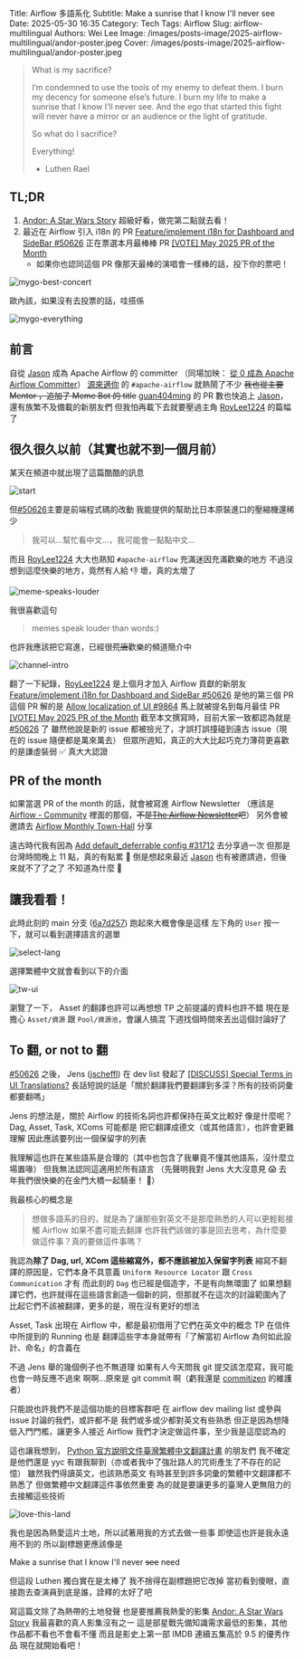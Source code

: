 Title: Airflow 多語系化
Subtitle: Make a sunrise that I know I'll never see
Date: 2025-05-30 16:35
Category: Tech
Tags: Airflow
Slug: airflow-multilingual
Authors: Wei Lee
Image: /images/posts-image/2025-airflow-multilingual/andor-poster.jpeg
Cover: /images/posts-image/2025-airflow-multilingual/andor-poster.jpeg

> What is my sacrifice?
>
> I’m condemned to use the tools of my enemy to defeat them. I burn my decency for someone else’s future. I burn my life to make a sunrise that I know I’ll never see. And the ego that started this fight will never have a mirror or an audience or the light of gratitude.
>
> So what do I sacrifice?
>
> Everything!
>
> - Luthen Rael

<!--more-->

## TL;DR

1. [Andor: A Star Wars Story] 超級好看，做完第二點就去看！
2. 最近在 Airflow 引入 i18n 的 PR [Feature/implement i18n for Dashboard and SideBar #50626][airflow-pr-50626] 正在票選本月最棒棒 PR [[VOTE] May 2025 PR of the Month][2025-pr-vote]
    * 如果你也認同這個 PR 像那天最棒的演唱會一樣棒的話，投下你的票吧！

![mygo-best-concert](/images/meme/mygo-best-concert.jpg)

歐內該，如果沒有去投票的話，哇搭係

![mygo-everything](/images/meme/mygo-everything.jpg)

## 前言
自從 [Jason] 成為 Apache Airflow 的 committer （同場加映： [從 0 成為 Apache Airflow Committer]）
[源來適你][OpenSource4You] 的 `#apache-airflow` 就熱鬧了不少
~~我也從主要 Mentor ，追加了 Meme Bot 的 title~~
[guan404ming] 的 PR 數也快追上 [Jason]，還有族繁不及備載的新朋友們
但我怕再載下去就要壓過主角 [RoyLee1224] 的篇幅了

## 很久很久以前（其實也就不到一個月前）
某天在頻道中就出現了這篇酷酷的訊息

![start](/images/posts-image/2025-airflow-multilingual/start.jpg)

但[#50626][airflow-pr-50626]主要是前端程式碼的改動
我能提供的幫助比日本原裝進口的壓縮機還稀少

> 我可以…幫忙看中文…，我可能會一點點中文…

而且 [RoyLee1224] 大大也熟知 `#apache-airflow` 充滿迷因充滿歡樂的地方
不過沒想到這麼快樂的地方，竟然有人給 👎
壞，真的太壞了

![meme-speaks-louder](/images/posts-image/2025-airflow-multilingual/meme-speaks-louder.png)

我很喜歡這句

> memes speak louder than words:)

也許我應該把它寫進，已經很~~荒唐~~歡樂的頻道簡介中

![channel-intro](/images/posts-image/2025-airflow-multilingual/channel-intro.jpg)

翻了一下紀錄，[RoyLee1224] 是上個月才加入 Airflow 貢獻的新朋友
[Feature/implement i18n for Dashboard and SideBar #50626][airflow-pr-50626] 是他的第三個 PR
這個 PR 解的是 [Allow localization of UI #9864](https://github.com/apache/airflow/issues/9864)
馬上就被提名到每月最佳 PR [[VOTE] May 2025 PR of the Month][2025-pr-vote]
截至本文撰寫時，目前大家一致都認為就是 [#50626][airflow-pr-50626] 了
雖然他說是新的 issue 都被撿光了，才誤打誤撞碰到遠古 issue（現在的 issue 隨便都是萬來萬去）
但眾所週知，真正的大大比起巧克力薄荷更喜歡的是謙虛裝弱
✅ 真大大認證

## PR of the month
如果當選 PR of the month 的話，就會被寫進 Airflow Newsletter
（應該是 [Airflow - Community] 裡面的那個，~~不是[The Airflow Newsletter]吧~~）
另外會被邀請去 [Airflow Monthly Town-Hall] 分享

遠古時代我有因為 [Add default_deferrable config #31712][airflow-pr-31712] 去分享過一次
但那是台灣時間晚上 11 點，真的有點累 🥱
倒是想起來最近 [Jason] 也有被邀請過，但後來就不了了之了
不知道為什麼 👀

## 讓我看看！
此時此刻的 main 分支 ([6a7d257]) 跑起來大概會像是這樣
左下角的 `User` 按一下，就可以看到選擇語言的選單

![select-lang](/images/posts-image/2025-airflow-multilingual/select-lang.jpg)

選擇繁體中文就會看到以下的介面

![tw-ui](/images/posts-image/2025-airflow-multilingual/tw-ui.jpg)

瀏覽了一下， Asset 的翻譯也許可以再想想
TP 之前提議的資料也許不錯
現在是擔心 `Asset/資源` 跟 `Pool/資源池`，會讓人搞混
下週找個時間來丟出這個討論好了

## To 翻, or not to 翻
[#50626][airflow-pr-50626] 之後， Jens ([jscheffl]) 在 dev list 發起了 [[DISCUSS] Special Terms in UI Translations?][special-terms]
長話短說的話是「關於翻譯我們要翻譯到多深？所有的技術詞彙都要翻嗎」

Jens 的想法是，關於 Airflow 的技術名詞也許都保持在英文比較好
像是什麼呢？ Dag, Asset, Task, XComs 可能都是
把它翻譯成德文（或其他語言），也許會更難理解
因此應該要列出一個保留字的列表

我理解這也許在某些語系是合理的（其中也包含了我畢竟不懂其他語系，沒什麼立場置喙）
但我無法認同這適用於所有語言
（先聲明我對 Jens 大大沒意見 😱 去年我們很快樂的在金門大橋一起騎車！ 🚴）

我最核心的概念是

> 想做多語系的目的，就是為了讓那些對英文不是那麼熟悉的人可以更輕鬆接觸 Airflow
> 如果不盡可能去翻譯
> 也許我們該做的事是回去思考，為什麼要做這件事？真的要做這件事嗎？

我認為**除了 Dag, url, XCom 這些縮寫外，都不應該被加入保留字列表**
縮寫不翻譯的原因是，它們本身不具意義
`Uniform Resource Locator` 跟 `Cross Communication` 才有
而此刻的 `Dag` 也已經是個造字，不是有向無環圖了
如果想翻譯它們，也許就得在這些語言創造一個新的詞，但那就不在這次的討論範圍內了
比起它們不該被翻譯，更多的是，現在沒有更好的想法

Asset, Task 出現在 Airflow 中，都是最初借用了它們在英文中的概念
TP 在信件中所提到的 Running 也是
翻譯這些字本身就帶有「了解當初 Airflow 為何如此設計、命名」的含義在

不過 Jens 舉的幾個例子也不無道理
如果有人今天問我 git 提交該怎麼寫，我可能也會一時反應不過來
啊啊...原來是 git commit 啊（虧我還是 [commitizen] 的維護者）

只能說也許我們不是這個功能的目標客群吧
在 airflow dev mailing list 或參與 issue 討論的我們，或許都不是
我們或多或少都對英文有些熟悉
但正是因為想降低入門門檻，讓更多人接近 Airflow
我們才決定做這件事，至少我是這麼認為的

這也讓我想到， [Python 官方說明文件臺灣繁體中文翻譯計畫] 的朋友們
我不確定是他們還是 yyc 有跟我聊到（亦或者我中了強壯路人的咒術產生了不存在的記憶）
雖然我們得讀英文，也該熟悉英文
有時甚至到許多詞彙的繁體中文翻譯都不熟悉了
但做繁體中文翻譯這件事依然重要
為的就是要讓更多的臺灣人更無阻力的去接觸這些技術

![love-this-land](/images/posts-image/2025-airflow-multilingual/love-this-land.jpg)

我也是因為熱愛這片土地，所以試著用我的方式去做一些事
即使這也許是我永遠用不到的
所以副標題更應該像是

Make a sunrise that I know I'll never ~~see~~ need

但這段 Luthen 獨白實在是太棒了
我不捨得在副標題把它改掉
當初看到傻眼，直接跑去查演員到底是誰，詮釋的太好了吧

寫這篇文除了為熱帶的土地發聲
也是要推薦我熱愛的影集 [Andor: A Star Wars Story]
我最喜歡的真人影集沒有之一
這是部星戰先備知識需求最低的影集，其他作品都不看也不會看不懂
而且是影史上第一部 IMDB 連續五集高於 9.5 的優秀作品
現在就開始看吧！

[Andor: A Star Wars Story]: https://www.disneyplus.com/browse/entity-faba988a-a9f5-45f2-a074-0775a7d6f67a

[從 0 成為 Apache Airflow Committer]: https://blog.zhu424.dev/zh-tw/open-source-contribution/becoming-an-apache-airflow-committer-from-0/#%E6%88%90%E7%82%BA-committer
[OpenSource4You]: https://github.com/opensource4you/readme?tab=readme-ov-file#%E7%9B%AE%E5%89%8D%E6%9C%89-mentor-%E5%B8%B6%E7%9A%84%E5%B0%88%E6%A1%88

[Airflow - Community]: https://airflow.apache.org/community/
[Airflow Monthly Town-Hall]: https://astronomer.zoom.us/meeting/register/3NuEKTdEQfKiBhE1xFgHMg#/registration
[The Airflow Newsletter]: https://www.airflowclub.com/the-newsletter

[special-terms]: https://lists.apache.org/thread/bvsvoo4nln22wqkncxogpgtlpcd1fffj
[2025-pr-vote]: https://lists.apache.org/thread/fwn3lo21qpdg0wrfq8odcwq6ojx74784
[airflow-pr-50626]: https://github.com/apache/airflow/pull/50626
[airflow-pr-31712]: https://github.com/apache/airflow/pull/31712
[6a7d257]: https://github.com/apache/airflow/commit/6a7d25714eca008f4021457c71f86cd870ac0782

[RoyLee1224]: https://github.com/RoyLee1224
[guan404ming]: https://github.com/guan404ming
[Jason]: https://github.com/jason810496
[jscheffl]: https://github.com/jscheffl

[Python 官方說明文件臺灣繁體中文翻譯計畫]: https://github.com/python/python-docs-zh-tw
[commitizen]: https://github.com/commitizen-tools/commitizen
